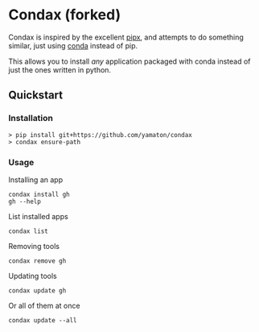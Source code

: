 # Condax (forked)

Condax is inspired by the excellent [pipx](https://github.com/pipxproject/pipx), and attempts to do something similar, just using [conda](https://conda.io/) instead of pip.

This allows you to install *any* application packaged with conda instead of just the ones  written in python.

## Quickstart

### Installation

```shell
> pip install git+https://github.com/yamaton/condax
> condax ensure-path
```

### Usage

Installing an app

```shell
condax install gh
gh --help
```

List installed apps

```shell
condax list
```

Removing tools

```shell
condax remove gh
```

Updating tools

```shell
condax update gh
```

Or all of them at once

```shell
condax update --all
```
